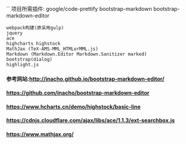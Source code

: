 ﻿``
项目所需插件:
    google/code-prettify
    bootstrap-markdown
    bootstrap-markdown-editor
  ````
  webpack构建(原采用gulp)
  jquery
  ace
  highcharts highstock
  MathJax (TeX-AMS-MML_HTMLorMML.js)
  Markdown (Markdown.Editor Markdown.Sanitizer marked)
  bootstrap(dialog)
  highlight.js
````
#### 参考网站:http://inacho.github.io/bootstrap-markdown-editor/
#### https://github.com/inacho/bootstrap-markdown-editor
####  https://www.hcharts.cn/demo/highstock/basic-line

#### https://cdnjs.cloudflare.com/ajax/libs/ace/1.1.3/ext-searchbox.js
#### https://www.mathjax.org/
